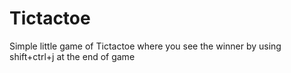 # Tictactoe
Simple little game of Tictactoe where you see the winner by using shift+ctrl+j at the end of game
